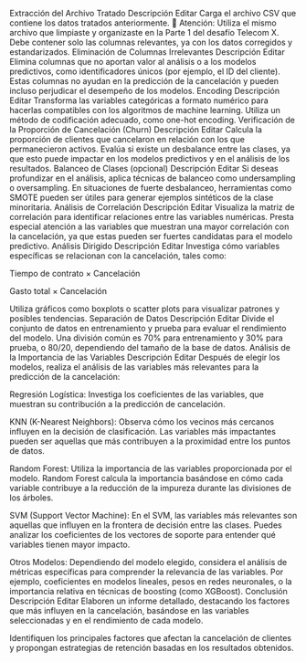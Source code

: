 Extracción del Archivo Tratado
Descripción
Editar
Carga el archivo CSV que contiene los datos tratados anteriormente.
📂 Atención: Utiliza el mismo archivo que limpiaste y organizaste en la Parte 1 del desafío Telecom X. Debe contener solo las columnas relevantes, ya con los datos corregidos y estandarizados.
Eliminación de Columnas Irrelevantes
Descripción
Editar
Elimina columnas que no aportan valor al análisis o a los modelos predictivos, como identificadores únicos (por ejemplo, el ID del cliente). Estas columnas no ayudan en la predicción de la cancelación y pueden incluso perjudicar el desempeño de los modelos.
Encoding
Descripción
Editar
Transforma las variables categóricas a formato numérico para hacerlas compatibles con los algoritmos de machine learning. Utiliza un método de codificación adecuado, como one-hot encoding.
Verificación de la Proporción de Cancelación (Churn)
Descripción
Editar
Calcula la proporción de clientes que cancelaron en relación con los que permanecieron activos. Evalúa si existe un desbalance entre las clases, ya que esto puede impactar en los modelos predictivos y en el análisis de los resultados.
Balanceo de Clases (opcional)
Descripción
Editar
Si deseas profundizar en el análisis, aplica técnicas de balanceo como undersampling o oversampling. En situaciones de fuerte desbalanceo, herramientas como SMOTE pueden ser útiles para generar ejemplos sintéticos de la clase minoritaria.
Análisis de Correlación
Descripción
Editar
Visualiza la matriz de correlación para identificar relaciones entre las variables numéricas. Presta especial atención a las variables que muestran una mayor correlación con la cancelación, ya que estas pueden ser fuertes candidatas para el modelo predictivo.
Análisis Dirigido
Descripción
Editar
Investiga cómo variables específicas se relacionan con la cancelación, tales como:

Tiempo de contrato × Cancelación

Gasto total × Cancelación

Utiliza gráficos como boxplots o scatter plots para visualizar patrones y posibles tendencias.
Separación de Datos
Descripción
Editar
Divide el conjunto de datos en entrenamiento y prueba para evaluar el rendimiento del modelo. Una división común es 70% para entrenamiento y 30% para prueba, o 80/20, dependiendo del tamaño de la base de datos.
Análisis de la Importancia de las Variables
Descripción
Editar
Después de elegir los modelos, realiza el análisis de las variables más relevantes para la predicción de la cancelación:

Regresión Logística: Investiga los coeficientes de las variables, que muestran su contribución a la predicción de cancelación.

KNN (K-Nearest Neighbors): Observa cómo los vecinos más cercanos influyen en la decisión de clasificación. Las variables más impactantes pueden ser aquellas que más contribuyen a la proximidad entre los puntos de datos.

Random Forest: Utiliza la importancia de las variables proporcionada por el modelo. Random Forest calcula la importancia basándose en cómo cada variable contribuye a la reducción de la impureza durante las divisiones de los árboles.

SVM (Support Vector Machine): En el SVM, las variables más relevantes son aquellas que influyen en la frontera de decisión entre las clases. Puedes analizar los coeficientes de los vectores de soporte para entender qué variables tienen mayor impacto.

Otros Modelos: Dependiendo del modelo elegido, considera el análisis de métricas específicas para comprender la relevancia de las variables. Por ejemplo, coeficientes en modelos lineales, pesos en redes neuronales, o la importancia relativa en técnicas de boosting (como XGBoost).
Conclusión
Descripción
Editar
Elaboren un informe detallado, destacando los factores que más influyen en la cancelación, basándose en las variables seleccionadas y en el rendimiento de cada modelo.

Identifiquen los principales factores que afectan la cancelación de clientes y propongan estrategias de retención basadas en los resultados obtenidos.
















